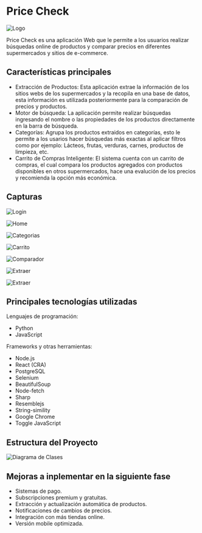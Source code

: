 # Price Check
![Logo](./assets/logo_priceCheck.png)

Price Check es una aplicación Web que le permite a los usuarios realizar búsquedas online de productos y comparar precios en diferentes supermercados y sitios de e-commerce. 

##  Características principales
- Extracción de Productos: Esta aplicación extrae la información de los sitios webs de los supermercados y la recopila en una base de datos, esta información es utilizada posteriormente para la comparación de precios y productos. 
- Motor de búsqueda: La aplicación permite realizar búsquedas ingresando el nombre o las propiedades de los productos  directamente en la barra de búsqueda.
- Categorías: Agrupa los productos extraidos en categorías, esto le permite a los usarios hacer búsquedas más exactas al aplicar filtros  como por ejemplo:
Lácteos, frutas, verduras, carnes, productos de limpieza, etc.
- Carrito de Compras Inteligente: El sistema cuenta con un carrito de compras, el cual compara los productos agregados con productos disponibles en otros supermercados, hace una evalución de los precios y recomienda la opción más económica.


## Capturas
![Login](./assets/login_pricecheck.png)

![Home](./assets/homepage_pricecheck.png)

![Categorias](./assets/categorias_prcecheck.png)

![Carrito](./assets/carrito_pricecheck.png)

![Comparador](./assets/comparador_pricecheck.png)

![Extraer](./assets/extraer_pricecheck.png)

![Extraer](./assets/resultados_pricecheck.png)


## Principales tecnologías utilizadas
Lenguajes de programación: 
- Python
- JavaScript

Frameworks y otras herramientas:
- Node.js
- React (CRA)
- PostgreSQL
- Selenium
- BeautifulSoup
- Node-fetch
- Sharp
- Resemblejs
- String-simility
- Google Chrome
- Toggle JavaScript
  
## Estructura del Proyecto
![Diagrama de Clases](./assets/DiagramaDeClases.drawio.png)
  
## Mejoras a inplementar en la siguiente fase
- Sistemas de pago.
- Subscripciones premium y gratuitas.
- Extracción y actualización automática de productos.
- Notificaciones de cambios de precios.
- Integración con más tiendas online.
- Versión mobile optimizada.

### 


